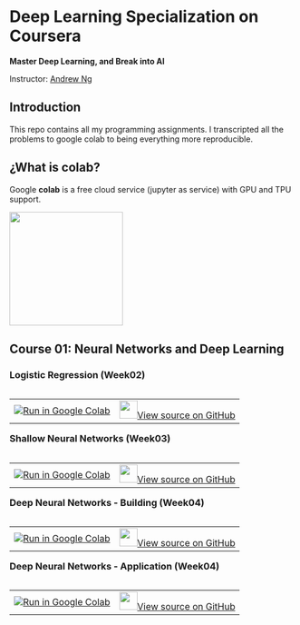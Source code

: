 # Deep Learning Specialization on Coursera

**Master Deep Learning, and Break into AI**

Instructor: [Andrew Ng](http://www.andrewng.org/)

## Introduction

This repo contains all my programming assignments. I transcripted all the problems to google colab to being everything more reproducible.

##  ¿What is colab?

Google **colab** is a free cloud service (jupyter as service) with GPU and TPU support.

<img class="center"  height="200" src="https://colab.research.google.com/img/colab_favicon_256px.png" >

## Course 01: Neural Networks and Deep Learning

### Logistic Regression (Week02)

<table align="left"><td>
  <a target="_blank"  href="https://colab.research.google.com/drive/1CPOwfd8iFYJP6VnaNu2LzaSkQrzcdwUR">
    <img src="https://www.tensorflow.org/images/colab_logo_32px.png" />Run in Google Colab
  </a>
</td><td>
  <a target="_blank"  href="https://github.com/csaybar/DLcoursera/blob/master/colab/01_Neural%20Networks%20and%20Deep%20Learning/week03.ipynb">
    <img width=32px src="https://www.tensorflow.org/images/GitHub-Mark-32px.png" />View source on GitHub</a>
</td></table>

### Shallow Neural Networks (Week03)

<table align="left"><td>
  <a target="_blank"  href="https://colab.research.google.com/drive/1CPOwfd8iFYJP6VnaNu2LzaSkQrzcdwUR">
    <img src="https://www.tensorflow.org/images/colab_logo_32px.png" />Run in Google Colab
  </a>
</td><td>
  <a target="_blank"  href="https://github.com/csaybar/DLcoursera/blob/master/colab/01_Neural%20Networks%20and%20Deep%20Learning/week03.ipynb">
    <img width=32px src="https://www.tensorflow.org/images/GitHub-Mark-32px.png" />View source on GitHub</a>
</td></table>

### Deep Neural Networks - Building (Week04)

<table align="left"><td>
  <a target="_blank"  href="https://colab.research.google.com/drive/1ALw1ug4zTg8Nek9jblfQu0LtZpkJcMoU">
    <img src="https://www.tensorflow.org/images/colab_logo_32px.png" />Run in Google Colab
  </a>
</td><td>
  <a target="_blank"  href="https://github.com/csaybar/DLcoursera/blob/master/colab/01_Neural%20Networks%20and%20Deep%20Learning/week04_01.ipynb">
    <img width=32px src="https://www.tensorflow.org/images/GitHub-Mark-32px.png" />View source on GitHub</a>
</td></table>


### Deep Neural Networks - Application (Week04)

<table align="left"><td>
  <a target="_blank"  href="https://colab.research.google.com/drive/1Rfb4AHRcAT-hCo5RYoMxHu4hRprp3QCC">
    <img src="https://www.tensorflow.org/images/colab_logo_32px.png" />Run in Google Colab
  </a>
</td><td>
  <a target="_blank"  href="https://github.com/csaybar/DLcoursera/blob/master/colab/01_Neural%20Networks%20and%20Deep%20Learning/week04_02.ipynb">
    <img width=32px src="https://www.tensorflow.org/images/GitHub-Mark-32px.png" />View source on GitHub</a>
</td></table>
